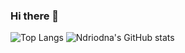### Hi there 👋

![Top Langs](https://github-readme-stats.vercel.app/api/top-langs/?username=ndriodna&hide=html,css,blade&layout=compact&theme=tokyonight )
![Ndriodna's GitHub stats](https://github-readme-stats.vercel.app/api?username=ndriodna&count_private=true&show_icons=true&theme=tokyonight )



<!--
**ndriodna/ndriodna** is a ✨ _special_ ✨ repository because its `README.md` (this file) appears on your GitHub profile.

Here are some ideas to get you started:

- 🔭 I’m currently working on ...
- 🌱 I’m currently learning ...
- 👯 I’m looking to collaborate on ...
- 🤔 I’m looking for help with ...
- 💬 Ask me about ...
- 📫 How to reach me: ...
- 😄 Pronouns: ...
- ⚡ Fun fact: ...
-->
